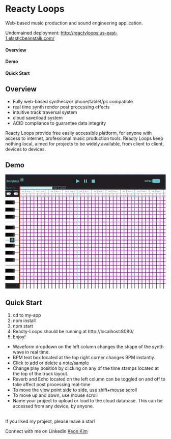 # Reacty Loops

Web-based music production and sound engineering application.

Undomained deployment: http://reactyloops.us-east-1.elasticbeanstalk.com/

#### Overview

#### Demo

#### Quick Start

## Overview

- Fully web-based synthesizer phone/tablet/pc compatible
- real time synth render post processing effects
- intuitive track traversal system
- cloud save/load system
- ACID compliance to guarantee data integrity 

Reacty Loops provide free easily accessible platform, for anyone with access to internet, professional music production tools.
Reacty Loops keep nothing local, aimed for projects to be widely available, from client to client, devices to devices.

## Demo

![RL demo](./demo.gif 'Feature showcase')

## Quick Start
1. cd to my-app
2. npm install
3. npm start
4. Reacty-Loops should be running at http://localhost:8080/
5. Enjoy!

- Waveform dropdown on the left column changes the shape of the synth wave in real time.
- BPM text box located at the top right corner changes BPM instantly.
- Click to add or delete a note/sample
- Change play position by clicking on any of the time stamps located at the top of the track layout.
- Reverb and Echo located on the left column can be toggled on and off to take affect post processing real-time
- To move the view point side to side, use shift+mouse scroll
- To move up and down, use mouse scroll
- Name your project to upload or load to the cloud database. This can be accessed from any device, by anyone.

<br>
If you liked my project, please leave a star!

Connect with me on Linkedin
[Keon Kim](https://www.linkedin.com/posts/keon-w-kim_poshmark-chromeextensions-software-activity-6762149212835635200-YglJ)
<br>
